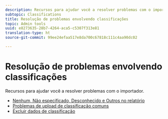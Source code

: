 ```yaml
---
description: Recursos para ajudar você a resolver problemas com o importador.
subtopic: Classifications
title: Resolução de problemas envolvendo classificações
topic: Admin tools
uuid: e8273635-28b7-4264-aca5-c5307f313e81
translation-type: ht
source-git-commit: 99ee24efaa517e8da700c67818c111c4aa90dc02

---
```



# Resolução de problemas envolvendo classificações

Recursos para ajudar você a resolver problemas com o importador.

* [Nenhum, Não especificado, Desconhecido e Outros no relatório](/help/technotes/unspecified.md)
* [Problemas de upload de classificação comuns](http://helpx.adobe.com/br/analytics/kb/common-saint-upload-issues.html)
* [Excluir dados de classificação](/help/components/c-classifications2/c-classifications-importer/t-delete-classification-data.md)

